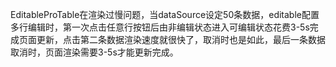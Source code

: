 EditableProTable在渲染过慢问题，当dataSource设定50条数据，editable配置多行编辑时，第一次点击任意行按钮后由非编辑状态进入可编辑状态花费3-5s完成页面更新，点击第二条数据渲染速度就很快了，取消时也是如此，最后一条数据取消时，页面渲染需要3-5s才能更新完成。
